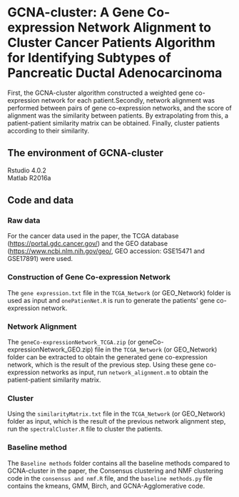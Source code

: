 # GCNA-cluster: A Gene Co-expression Network Alignment to Cluster Cancer Patients Algorithm for Identifying Subtypes of Pancreatic Ductal Adenocarcinoma
First, the GCNA-cluster algorithm constructed a weighted gene co-expression network for each patient.Secondly, network alignment was performed between pairs of gene co-expression networks, and the score of alignment was the similarity between patients. By extrapolating from this, a patient-patient similarity matrix can be obtained. Finally, cluster patients according to their similarity.
## The environment of GCNA-cluster
Rstudio 4.0.2<br>
Matlab R2016a
## Code and data
### Raw data
For the cancer data used in the paper, the TCGA database (https://portal.gdc.cancer.gov/) and the GEO database (https://www.ncbi.nlm.nih.gov/geo/, GEO accession: GSE15471 and GSE17891) were used. 
### Construction of Gene Co-expression Network
The `gene expression.txt` file in the `TCGA_Network` (or GEO_Network) folder is used as input and `onePatienNet.R` is run to generate the patients' gene co-expression network.
### Network Alignment
The `geneCo-expressionNetwork_TCGA.zip` (or geneCo-expressionNetwork_GEO.zip) file in the `TCGA_Network` (or GEO_Network) folder can be extracted to obtain the generated gene co-expression network, which is the result of the previous step. Using these gene co-expression networks as input, run `network_alignment.m` to obtain the patient-patient similarity matrix.
### Cluster
Using the `similarityMatrix.txt` file in the `TCGA_Network` (or GEO_Network) folder as input, which is the result of the previous network alignment step, run the `spectralCluster.R` file to cluster the patients.
### Baseline method
The `Baseline methods` folder contains all the baseline methods compared to GCNA-cluster in the paper, the Consensus clustering and NMF clustering code in the `consensus and nmf.R` file, and the `baseline methods.py` file contains the kmeans, GMM, Birch, and GCNA-Agglomerative code.
